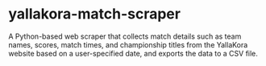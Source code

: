 # yallakora-match-scraper
A Python-based web scraper that collects match details such as team names, scores, match times, and championship titles from the YallaKora website based on a user-specified date, and exports the data to a CSV file.
